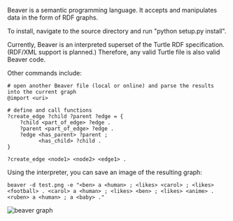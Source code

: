 Beaver is a semantic programming language. It accepts and manipulates data in the form of RDF graphs.

To install, navigate to the source directory and run "python setup.py install".

Currently, Beaver is an interpreted superset of the Turtle RDF specification. (RDF/XML support is planned.)
Therefore, any valid Turtle file is also valid Beaver code.

Other commands include:

    # open another Beaver file (local or online) and parse the results into the current graph
    @import <uri>
    
    # define and call functions
    ?create_edge ?child ?parent ?edge = {
        ?child <part_of_edge> ?edge .
        ?parent <part_of_edge> ?edge .
        ?edge <has_parent> ?parent ;
              <has_child> ?child .
    }
    
    ?create_edge <node1> <node2> <edge1> .


Using the interpreter, you can save an image of the resulting graph:

    beaver -d test.png -e "<ben> a <human> ; <likes> <carol> ; <likes> <football> . <carol> a <human> ; <likes> <ben> ; <likes> <anime> . <ruben> a <human> ; a <baby> ."

![beaver graph](http://i.imgur.com/A067V.jpg)
